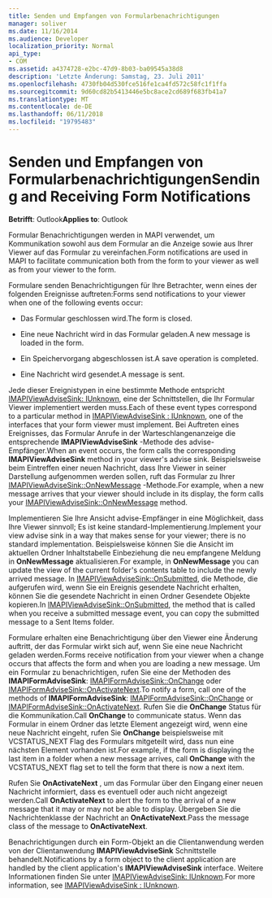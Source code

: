 ```yaml
---
title: Senden und Empfangen von Formularbenachrichtigungen
manager: soliver
ms.date: 11/16/2014
ms.audience: Developer
localization_priority: Normal
api_type:
- COM
ms.assetid: a4374728-e2bc-47d9-8b03-ba09545a38d8
description: 'Letzte Änderung: Samstag, 23. Juli 2011'
ms.openlocfilehash: 4730fb04d530fce516fe1ca4fd572c58fc1f1ffa
ms.sourcegitcommit: 9d60cd82b5413446e5bc8ace2cd689f683fb41a7
ms.translationtype: MT
ms.contentlocale: de-DE
ms.lasthandoff: 06/11/2018
ms.locfileid: "19795483"
---
```

# <a name="sending-and-receiving-form-notifications"></a><span data-ttu-id="f517d-103">Senden und Empfangen von Formularbenachrichtigungen</span><span class="sxs-lookup"><span data-stu-id="f517d-103">Sending and Receiving Form Notifications</span></span>

  
  
<span data-ttu-id="f517d-104">**Betrifft**: Outlook</span><span class="sxs-lookup"><span data-stu-id="f517d-104">**Applies to**: Outlook</span></span> 
  
<span data-ttu-id="f517d-105">Formular Benachrichtigungen werden in MAPI verwendet, um Kommunikation sowohl aus dem Formular an die Anzeige sowie aus Ihrer Viewer auf das Formular zu vereinfachen.</span><span class="sxs-lookup"><span data-stu-id="f517d-105">Form notifications are used in MAPI to facilitate communication both from the form to your viewer as well as from your viewer to the form.</span></span>
  
<span data-ttu-id="f517d-106">Formulare senden Benachrichtigungen für Ihre Betrachter, wenn eines der folgenden Ereignisse auftreten:</span><span class="sxs-lookup"><span data-stu-id="f517d-106">Forms send notifications to your viewer when one of the following events occur:</span></span>
  
- <span data-ttu-id="f517d-107">Das Formular geschlossen wird.</span><span class="sxs-lookup"><span data-stu-id="f517d-107">The form is closed.</span></span>
    
- <span data-ttu-id="f517d-108">Eine neue Nachricht wird in das Formular geladen.</span><span class="sxs-lookup"><span data-stu-id="f517d-108">A new message is loaded in the form.</span></span>
    
- <span data-ttu-id="f517d-109">Ein Speichervorgang abgeschlossen ist.</span><span class="sxs-lookup"><span data-stu-id="f517d-109">A save operation is completed.</span></span>
    
- <span data-ttu-id="f517d-110">Eine Nachricht wird gesendet.</span><span class="sxs-lookup"><span data-stu-id="f517d-110">A message is sent.</span></span>
    
<span data-ttu-id="f517d-111">Jede dieser Ereignistypen in eine bestimmte Methode entspricht [IMAPIViewAdviseSink: IUnknown](imapiviewadvisesinkiunknown.md), eine der Schnittstellen, die Ihr Formular Viewer implementiert werden muss.</span><span class="sxs-lookup"><span data-stu-id="f517d-111">Each of these event types correspond to a particular method in [IMAPIViewAdviseSink : IUnknown](imapiviewadvisesinkiunknown.md), one of the interfaces that your form viewer must implement.</span></span> <span data-ttu-id="f517d-112">Bei Auftreten eines Ereignisses, das Formular Anrufe in der Warteschlangenanzeige die entsprechende **IMAPIViewAdviseSink** -Methode des advise-Empfänger.</span><span class="sxs-lookup"><span data-stu-id="f517d-112">When an event occurs, the form calls the corresponding **IMAPIViewAdviseSink** method in your viewer's advise sink.</span></span> <span data-ttu-id="f517d-113">Beispielsweise beim Eintreffen einer neuen Nachricht, dass Ihre Viewer in seiner Darstellung aufgenommen werden sollen, ruft das Formular zu Ihrer [IMAPIViewAdviseSink::OnNewMessage](imapiviewadvisesink-onnewmessage.md) -Methode.</span><span class="sxs-lookup"><span data-stu-id="f517d-113">For example, when a new message arrives that your viewer should include in its display, the form calls your [IMAPIViewAdviseSink::OnNewMessage](imapiviewadvisesink-onnewmessage.md) method.</span></span> 
  
<span data-ttu-id="f517d-114">Implementieren Sie Ihre Ansicht advise-Empfänger in eine Möglichkeit, dass Ihre Viewer sinnvoll; Es ist keine standard-Implementierung.</span><span class="sxs-lookup"><span data-stu-id="f517d-114">Implement your view advise sink in a way that makes sense for your viewer; there is no standard implementation.</span></span> <span data-ttu-id="f517d-115">Beispielsweise können Sie die Ansicht im aktuellen Ordner Inhaltstabelle Einbeziehung die neu empfangene Meldung in **OnNewMessage** aktualisieren.</span><span class="sxs-lookup"><span data-stu-id="f517d-115">For example, in **OnNewMessage** you can update the view of the current folder's contents table to include the newly arrived message.</span></span> <span data-ttu-id="f517d-116">In [IMAPIViewAdviseSink::OnSubmitted](imapiviewadvisesink-onsubmitted.md), die Methode, die aufgerufen wird, wenn Sie ein Ereignis gesendete Nachricht erhalten, können Sie die gesendete Nachricht in einen Ordner Gesendete Objekte kopieren.</span><span class="sxs-lookup"><span data-stu-id="f517d-116">In [IMAPIViewAdviseSink::OnSubmitted](imapiviewadvisesink-onsubmitted.md), the method that is called when you receive a submitted message event, you can copy the submitted message to a Sent Items folder.</span></span>
  
<span data-ttu-id="f517d-117">Formulare erhalten eine Benachrichtigung über den Viewer eine Änderung auftritt, der das Formular wirkt sich auf, wenn Sie eine neue Nachricht geladen werden.</span><span class="sxs-lookup"><span data-stu-id="f517d-117">Forms receive notification from your viewer when a change occurs that affects the form and when you are loading a new message.</span></span> <span data-ttu-id="f517d-118">Um ein Formular zu benachrichtigen, rufen Sie eine der Methoden des **IMAPIFormAdviseSink**: [IMAPIFormAdviseSink::OnChange](imapiformadvisesink-onchange.md) oder [IMAPIFormAdviseSink::OnActivateNext](imapiformadvisesink-onactivatenext.md).</span><span class="sxs-lookup"><span data-stu-id="f517d-118">To notify a form, call one of the methods of **IMAPIFormAdviseSink**: [IMAPIFormAdviseSink::OnChange](imapiformadvisesink-onchange.md) or [IMAPIFormAdviseSink::OnActivateNext](imapiformadvisesink-onactivatenext.md).</span></span> <span data-ttu-id="f517d-119">Rufen Sie die **OnChange** Status für die Kommunikation.</span><span class="sxs-lookup"><span data-stu-id="f517d-119">Call **OnChange** to communicate status.</span></span> <span data-ttu-id="f517d-120">Wenn das Formular in einem Ordner das letzte Element angezeigt wird, wenn eine neue Nachricht eingeht, rufen Sie **OnChange** beispielsweise mit VCSTATUS_NEXT Flag des Formulars mitgeteilt wird, dass nun eine nächsten Element vorhanden ist.</span><span class="sxs-lookup"><span data-stu-id="f517d-120">For example, if the form is displaying the last item in a folder when a new message arrives, call **OnChange** with the VCSTATUS_NEXT flag set to tell the form that there is now a next item.</span></span> 
  
<span data-ttu-id="f517d-121">Rufen Sie **OnActivateNext** , um das Formular über den Eingang einer neuen Nachricht informiert, dass es eventuell oder auch nicht angezeigt werden.</span><span class="sxs-lookup"><span data-stu-id="f517d-121">Call **OnActivateNext** to alert the form to the arrival of a new message that it may or may not be able to display.</span></span> <span data-ttu-id="f517d-122">Übergeben Sie die Nachrichtenklasse der Nachricht an **OnActivateNext**.</span><span class="sxs-lookup"><span data-stu-id="f517d-122">Pass the message class of the message to **OnActivateNext**.</span></span> 
  
<span data-ttu-id="f517d-123">Benachrichtigungen durch ein Form-Objekt an die Clientanwendung werden von der Clientanwendung **IMAPIViewAdviseSink** Schnittstelle behandelt.</span><span class="sxs-lookup"><span data-stu-id="f517d-123">Notifications by a form object to the client application are handled by the client application's **IMAPIViewAdviseSink** interface.</span></span> <span data-ttu-id="f517d-124">Weitere Informationen finden Sie unter [IMAPIViewAdviseSink: IUnknown](imapiviewadvisesinkiunknown.md).</span><span class="sxs-lookup"><span data-stu-id="f517d-124">For more information, see [IMAPIViewAdviseSink : IUnknown](imapiviewadvisesinkiunknown.md).</span></span>
  

